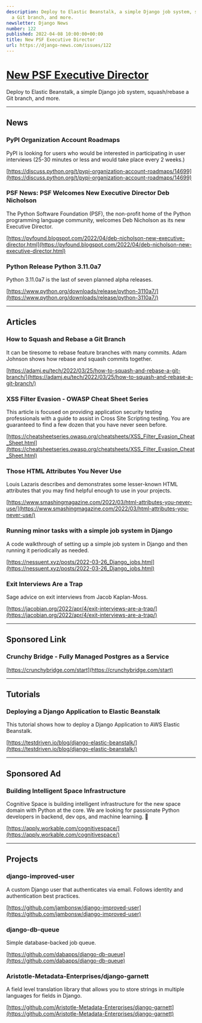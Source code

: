 ```yaml
---
description: Deploy to Elastic Beanstalk, a simple Django job system, squash/rebase
  a Git branch, and more.
newsletter: Django News
number: 122
published: 2022-04-08 10:00:00+00:00
title: New PSF Executive Director
url: https://django-news.com/issues/122
---
```


# [New PSF Executive Director](https://django-news.com/issues/122)

Deploy to Elastic Beanstalk, a simple Django job system, squash/rebase a Git branch, and more.

----

## News

### PyPI Organization Account Roadmaps

<p>PyPI is looking for users who would be interested in participating in user interviews (25-30 minutes or less and would take place every 2 weeks.)</p>

[https://discuss.python.org/t/pypi-organization-account-roadmaps/14699](https://discuss.python.org/t/pypi-organization-account-roadmaps/14699)

### PSF News: PSF Welcomes New Executive Director Deb Nicholson

<p>The Python Software Foundation (PSF), the non-profit home of the Python programming language community, welcomes Deb Nicholson as its new Executive Director.</p>

[https://pyfound.blogspot.com/2022/04/deb-nicholson-new-executive-director.html](https://pyfound.blogspot.com/2022/04/deb-nicholson-new-executive-director.html)

### Python Release Python 3.11.0a7

<p>Python 3.11.0a7 is the last of seven planned alpha releases.</p>

[https://www.python.org/downloads/release/python-3110a7/](https://www.python.org/downloads/release/python-3110a7/)

----

## Articles

### How to Squash and Rebase a Git Branch 

<p>It can be tiresome to rebase feature branches with many commits. Adam Johnson shows how rebase and squash commits together.</p>

[https://adamj.eu/tech/2022/03/25/how-to-squash-and-rebase-a-git-branch/](https://adamj.eu/tech/2022/03/25/how-to-squash-and-rebase-a-git-branch/)

### XSS Filter Evasion - OWASP Cheat Sheet Series

<p>This article is focused on providing application security testing professionals with a guide to assist in Cross Site Scripting testing. You are guaranteed to find a few dozen that you have never seen before.</p>

[https://cheatsheetseries.owasp.org/cheatsheets/XSS_Filter_Evasion_Cheat_Sheet.html](https://cheatsheetseries.owasp.org/cheatsheets/XSS_Filter_Evasion_Cheat_Sheet.html)

### Those HTML Attributes You Never Use

<p>Louis Lazaris describes and demonstrates some lesser-known HTML attributes that you may find helpful enough to use in your projects.</p>

[https://www.smashingmagazine.com/2022/03/html-attributes-you-never-use/](https://www.smashingmagazine.com/2022/03/html-attributes-you-never-use/)

### Running minor tasks with a simple job system in Django

<p>A code walkthrough of setting up a simple job system in Django and then running it periodically as needed.</p>

[https://nessuent.xyz/posts/2022-03-26_Django_jobs.html](https://nessuent.xyz/posts/2022-03-26_Django_jobs.html)

### Exit Interviews Are a Trap

<p>Sage advice on exit interviews from Jacob Kaplan-Moss.</p>

[https://jacobian.org/2022/apr/4/exit-interviews-are-a-trap/](https://jacobian.org/2022/apr/4/exit-interviews-are-a-trap/)

----

## Sponsored Link

### Crunchy Bridge - Fully Managed Postgres as a Service

[https://crunchybridge.com/start](https://crunchybridge.com/start)

----

## Tutorials

### Deploying a Django Application to Elastic Beanstalk

<p>This tutorial shows how to deploy a Django Application to AWS Elastic Beanstalk.</p>

[https://testdriven.io/blog/django-elastic-beanstalk/](https://testdriven.io/blog/django-elastic-beanstalk/)

----

## Sponsored Ad

### Building Intelligent Space Infrastructure

<p>Cognitive Space is building intelligent infrastructure for the new space domain with Python at the core. We are looking for passionate Python developers in backend, dev ops, and machine learning. 🖖</p>

[https://apply.workable.com/cognitivespace/](https://apply.workable.com/cognitivespace/)

----

## Projects

### django-improved-user

<p>A custom Django user that authenticates via email. Follows identity and authentication best practices.</p>

[https://github.com/jambonsw/django-improved-user](https://github.com/jambonsw/django-improved-user)

### django-db-queue

<p>Simple database-backed job queue.</p>

[https://github.com/dabapps/django-db-queue](https://github.com/dabapps/django-db-queue)

### Aristotle-Metadata-Enterprises/django-garnett

<p>A field level translation library that allows you to store strings in multiple languages for fields in Django.</p>

[https://github.com/Aristotle-Metadata-Enterprises/django-garnett](https://github.com/Aristotle-Metadata-Enterprises/django-garnett)